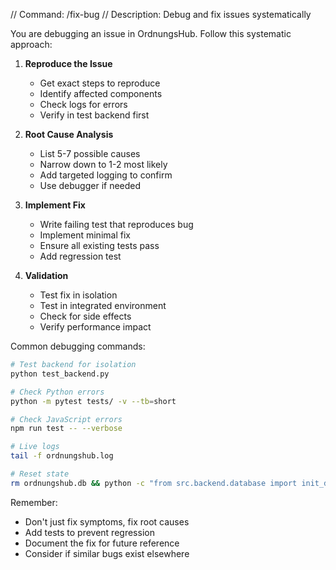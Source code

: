 // Command: /fix-bug
// Description: Debug and fix issues systematically

You are debugging an issue in OrdnungsHub. Follow this systematic approach:

1. **Reproduce the Issue**
   - Get exact steps to reproduce
   - Identify affected components
   - Check logs for errors
   - Verify in test backend first

2. **Root Cause Analysis**
   - List 5-7 possible causes
   - Narrow down to 1-2 most likely
   - Add targeted logging to confirm
   - Use debugger if needed

3. **Implement Fix**
   - Write failing test that reproduces bug
   - Implement minimal fix
   - Ensure all existing tests pass
   - Add regression test

4. **Validation**
   - Test fix in isolation
   - Test in integrated environment
   - Check for side effects
   - Verify performance impact

Common debugging commands:
```bash
# Test backend for isolation
python test_backend.py

# Check Python errors
python -m pytest tests/ -v --tb=short

# Check JavaScript errors
npm run test -- --verbose

# Live logs
tail -f ordnungshub.log

# Reset state
rm ordnungshub.db && python -c "from src.backend.database import init_db; init_db()"
```

Remember:
- Don't just fix symptoms, fix root causes
- Add tests to prevent regression
- Document the fix for future reference
- Consider if similar bugs exist elsewhere
